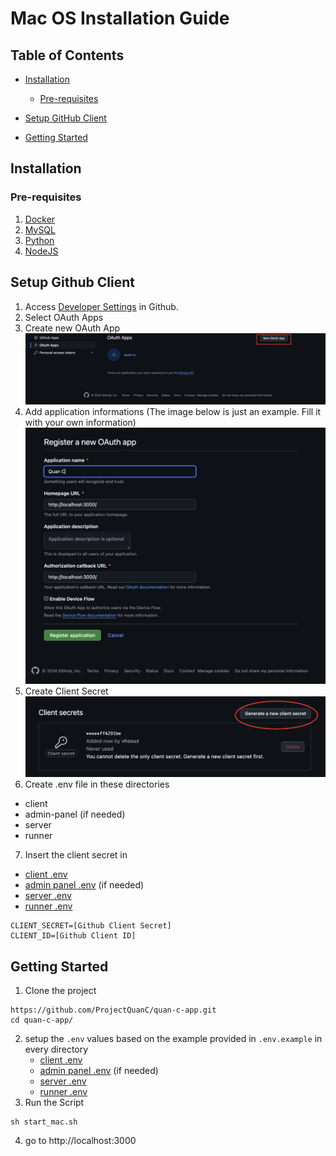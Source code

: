 # Mac OS Installation Guide

## Table of Contents

- [Installation](#installation)
  - [Pre-requisites](#pre-requisites)

- [Setup GitHub Client](#setup-github-client)
- [Getting Started](#getting-started)

## Installation

### Pre-requisites
1. [Docker](https://docs.docker.com/desktop/install/mac-install/)
2. [MySQL](https://dev.mysql.com/downloads/file/?id=531917)
3. [Python](https://www.python.org/downloads/macos/)
4. [NodeJS](https://nodejs.org/en/download/package-manager)


## Setup Github Client
1. Access [Developer Settings](https://github.com/settings/developers) in Github.
2. Select OAuth Apps
3. Create new OAuth App
![QuanCBanner](../image/oauth-1.png)
4. Add application informations (The image below is just an example. Fill it with your own information)
![QuanCBanner](../image/oauth-2.png)
5. Create Client Secret
![QuanCBanner](../image/oauth-3.png)
6. Create .env file in these directories
  - client
  - admin-panel (if needed)
  - server
  - runner
7. Insert the client secret in 
  - [client .env](../client/.env)
  - [admin panel .env](../server/.env) (if needed)
  - [server .env](../server/.env)
  - [runner .env](../runner/.env)
```
CLIENT_SECRET=[Github Client Secret]
CLIENT_ID=[Github Client ID]
```


## Getting Started
1. Clone the project
```
https://github.com/ProjectQuanC/quan-c-app.git
cd quan-c-app/
```
2. setup the `.env` values based on the example provided in `.env.example` in every directory
    - [client .env](../client/.env)
    - [admin panel .env](../server/.env) (if needed)
    - [server .env](../server/.env)
    - [runner .env](../runner/.env) 
3. Run the Script
```
sh start_mac.sh
```
4. go to http://localhost:3000

